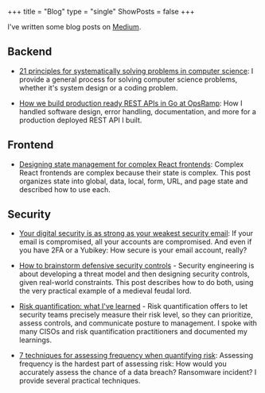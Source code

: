 +++
title = "Blog"
type = "single"
ShowPosts = false
+++

I've written some blog posts on [Medium](https://medium.com/@veeralpatel).

## Backend
- [21 principles for systematically solving problems in computer science](https://medium.com/@veeralpatel/18-principles-for-systematically-solving-problems-in-computer-science-a8a2d8cdb37c): I provide a general process for solving computer science problems, whether it's system design or a coding problem.

- [How we build production ready REST APIs in Go at OpsRamp](https://medium.com/@veeralpatel/how-we-build-production-ready-rest-apis-in-go-at-opsramp-part-1-structuring-the-codebase-2b80118fd05f): How I handled software design, error handling, documentation, and more for a production deployed REST API I built.

## Frontend
- [Designing state management for complex React frontends](https://medium.com/@veeralpatel/things-ive-learned-about-state-management-for-react-apps-174b8bde87fb): Complex React frontends are complex because their state is complex. This post organizes state into global, data, local, form, URL, and page state and described how to use each.

## Security
- [Your digital security is as strong as your weakest security email](https://medium.com/@veeralpatel/if-your-email-is-hacked-everything-is-47544aeee699): If your email is compromised, all your accounts are compromised. And even if you have 2FA or a Yubikey: How secure is your email account, really?

- [How to brainstorm defensive security controls](https://medium.com/@veeralpatel/how-to-brainstorm-security-controls-47f3d300526b) - Security engineering is about developing a threat model and then designing security controls, given real-world constraints. This post describes how to do both, using the very practical example of a medieval feudal lord.

- [Risk quantification: what I've learned](https://medium.com/@veeralpatel/risk-quantification-what-ive-learned-80397fb9b55) - Risk quantification offers to let security teams precisely measure their risk level, so they can prioritize, assess controls, and communicate posture to management. I spoke with many CISOs and risk quantification practitioners and documented my learnings.

- [7 techniques for assessing frequency when quantifying risk](https://medium.com/@veeralpatel/7-techniques-for-assessing-frequency-when-quantifying-risk-2fdd0bf26c77): Assessing frequency is the hardest part of assessing risk: How would you accurately assess the chance of a data breach? Ransomware incident? I provide several practical techniques.
